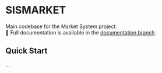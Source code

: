 # SISMARKET

Main codebase for the Market System project.  
📘 Full documentation is available in the [documentation branch](https://cainavieira.github.io/sismarket/).

## Quick Start
...
